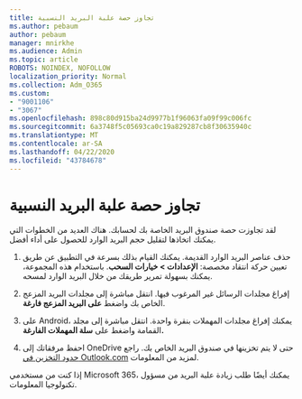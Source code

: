```yaml
---
title: تجاوز حصة علبة البريد النسبية
ms.author: pebaum
author: pebaum
manager: mnirkhe
ms.audience: Admin
ms.topic: article
ROBOTS: NOINDEX, NOFOLLOW
localization_priority: Normal
ms.collection: Adm_O365
ms.custom:
- "9001106"
- "3067"
ms.openlocfilehash: 898c80d915ba24d9977b1f96063fa09f99c006fc
ms.sourcegitcommit: 6a3748f5c05693ca0c19a829287cb8f30635940c
ms.translationtype: MT
ms.contentlocale: ar-SA
ms.lasthandoff: 04/22/2020
ms.locfileid: "43784678"
---
```

# <a name="mailbox-quota-exceeded"></a>تجاوز حصة علبة البريد النسبية

لقد تجاوزت حصة صندوق البريد الخاصة بك لحسابك. هناك العديد من الخطوات التي يمكنك اتخاذها لتقليل حجم البريد الوارد للحصول على أداء أفضل.

1. حذف عناصر البريد الوارد القديمة. يمكنك القيام بذلك بسرعة في التطبيق عن طريق تعيين حركة انتقاد مخصصة: **الإعدادات > خيارات السحب**. باستخدام هذه المجموعة، يمكنك بسهولة تمرير طريقك من خلال البريد الوارد لمسحه.

2. إفراغ مجلدات الرسائل غير المرغوب فيها. انتقل مباشرة إلى مجلدات البريد المزعج الخاص بك واضغط **على البريد المزعج فارغة**.

3. على Android، يمكنك إفراغ مجلدات المهملات بنقرة واحدة. انتقل مباشرة إلى مجلد القمامة واضغط على **سلة المهملات الفارغة.** 

4. احفظ مرفقاتك إلى OneDrive حتى لا يتم تخزينها في صندوق البريد الخاص بك. راجع [حدود التخزين في Outlook.com](https://support.office.com/article/storage-limits-in-outlook-com-7ac99134-69e5-4619-ac0b-2d313bba5e9e) لمزيد من المعلومات. 

إذا كنت من مستخدمي Microsoft 365، يمكنك أيضًا طلب زيادة علبة البريد من مسؤول تكنولوجيا المعلومات.